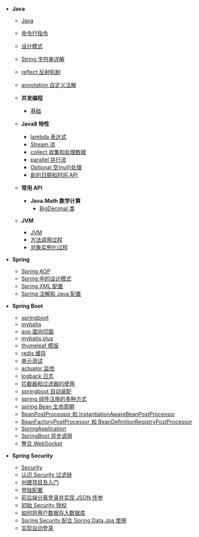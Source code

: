 - **Java**

  - [Java](zh-cn/server-side/java/basics/)
  - [命令行指令](zh-cn/server-side/java/command.md)
  - [设计模式](zh-cn/server-side/java/design-pattern.md)
  - [String 字符串详解](zh-cn/server-side/java/basics/04-String.md)
  - [reflect 反射机制](zh-cn/server-side/java/basics/03-reflect.md)
  - [annotation 自定义注解](zh-cn/server-side/java/basics/02-annotation.md)

  - **并发编程**

    - [基础](zh-cn/server-side/java/basics/01-thread.md)

  - **Java8 特性**
    - [lambda 表达式](zh-cn/server-side/java/java8/01-lambda.md)
    - [Stream 流](zh-cn/server-side/java/java8/02-stream.md)
    - [collect 收集和处理数据](zh-cn/server-side/java/java8/03-collect.md)
    - [parallel 并行流](zh-cn/server-side/java/java8/04-parallel.md)
    - [Optional 空(null)处理](zh-cn/server-side/java/java8/05-optional.md)
    - [新的日期和时间 API](zh-cn/server-side/java/java8/06-localdatetime.md)
  - **常用 API**
    - **Java.Math 数学计算**
      - [BigDecimal 类](zh-cn/server-side/java/api/math/01-bigdecimal.md)
  - **JVM**
    - [JVM](zh-cn/server-side/java/jvm/01-jvm.md)
    - [方法调用过程](zh-cn/server-side/java/jvm/02-method.md)
    - [对象实例化过程](zh-cn/server-side/java/jvm/03-instance.md)

- **Spring**

  - [Spring AOP](zh-cn/server-side/java/spring/spring-aop.md)
  - [Spring 中的设计模式](zh-cn/server-side/java/spring/spring-设计模式.md)
  - [Spring XML 配置](zh-cn/server-side/java/spring/spring-xml.md)
  - [Spring 注解和 Java 配置](zh-cn/server-side/java/spring/spring-注解.md)

- **Spring Boot**

  - [springboot](zh-cn/server-side/java/springboot/01.md)
  - [mybatis](zh-cn/server-side/java/springboot/02-mybatis.md)
  - [aop 面向切面](zh-cn/server-side/java/springboot/03-aop.md)
  - [mybatis plus](zh-cn/server-side/java/springboot/04-mybatis-plus.md)
  - [thymeleaf 模版](zh-cn/server-side/java/springboot/05-thymeleaf.md)
  - [redis 缓存](zh-cn/server-side/java/springboot/06-redis.md)
  - [单元测试](zh-cn/server-side/java/springboot/07-junit-test.md)
  - [actuator 监控](zh-cn/server-side/java/springboot/08-actuator.md)
  - [logback 日志](zh-cn/server-side/java/springboot/09-logback.md)
  - [拦截器和过滤器的使用](zh-cn/server-side/java/springboot/10-filter-interceptor.md)
  - [springboot 自动装配](zh-cn/server-side/java/springboot/11-autoconfig.md)
  - [spring 组件注册的多种方式](zh-cn/server-side/java/springboot/12-component-register.md)
  - [spring Bean 生命周期](zh-cn/server-side/java/springboot/13-bean-life.md)
  - [BeanPostProcessor 和 InstantiationAwareBeanPostProcessor](zh-cn/server-side/java/springboot/14-beanpostprocessor.md)
  - [BeanFactoryPostProcessor 和 BeanDefinitionRegistryPostProcessor](zh-cn/server-side/java/springboot/15-beanfactorypostprocessor.md)
  - [SpringApplication](zh-cn/server-side/java/springboot/16-spring-application.md)
  - [SpringBoot 异步调用](zh-cn/server-side/java/springboot/17-spring.async.md)
  - [整合 WebSocket](zh-cn/server-side/java/springboot/18-websocket.md)

- **Spring Security**

  - [Security](zh-cn/server-side/java/springsecurity/)
  - [认识 Security 过滤链](zh-cn/server-side/java/springsecurity/认识SpringSecurity.md)
  - [创建项目及入门](zh-cn/server-side/java/springsecurity/整合SringSecurity.md)
  - [登陆配置](zh-cn/server-side/java/springsecurity/security登陆配置.md)
  - [前后端分离登录并实现 JSON 传参](zh-cn/server-side/java/springsecurity/前后端分离,使用JSON登录.md)
  - [初始 Security 授权](zh-cn/server-side/java/springsecurity/初始security授权.md)
  - [如何将用户数据存入数据库](zh-cn/server-side/java/springsecurity/如何将用户数据存入数据库.md)
  - [Spring Security 配合 Spring Data Jpa 使用](zh-cn/server-side/java/springsecurity/security配合jpa使用.md)
  - [实现自动登录](zh-cn/server-side/java/springsecurity/实现自动登录.md)
